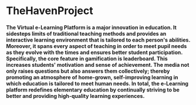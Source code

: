 ﻿# TheHavenProject
#### The Virtual e-Learning Platform is a major innovation in education. It sidesteps limits of traditional teaching methods and provides an interactive learning environment that is tailored to each person's abilities. Moreover, it spans every aspect of teaching in order to meet pupil needs as they evolve with the times and ensures better student participation. Specifically, the core feature in gamification is leaderboard. This increases students' motivation and sense of achievement. The media not only raises questions but also answers them collectively; thereby promoting an atmosphere of home-grown, self-improving learning in which education is tailored to meet human needs. In total, the e-Learning platform redefines elementary education by continually striving to be better and providing high-quality learning experiences.

